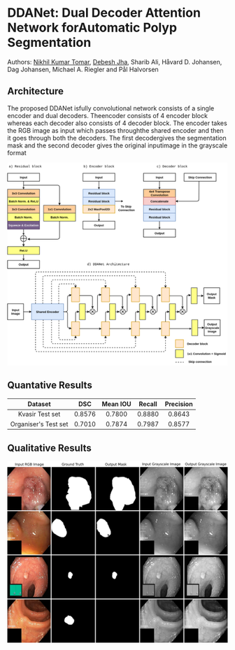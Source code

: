 # DDANet: Dual Decoder Attention Network forAutomatic Polyp Segmentation

Authors: [Nikhil Kumar Tomar](https://www.linkedin.com/in/nktomar/), [Debesh Jha](https://www.linkedin.com/in/debesh-jha-071462aa/), Sharib Ali, Håvard D. Johansen, Dag Johansen, Michael A. Riegler and Pål Halvorsen

## Architecture
The proposed DDANet isfully convolutional network consists of a single encoder and dual decoders. Theencoder  consists  of  4  encoder  block  whereas  each  decoder  also  consists  of  4 decoder block. The encoder takes the RGB image as input which passes throughthe shared encoder and then it goes through both the decoders. The first decodergives  the  segmentation  mask  and  the  second  decoder  gives  the  original  inputimage in the grayscale format

![DDANet Architecture](figures/EndoTect.png)

## Quantative Results
| Dataset | DSC |  Mean IOU| Recall | Precision |
| :---: | :---: | :---: | :---: | :---: |
| Kvasir Test set | 0.8576 | 0.7800 | 0.8880 | 0.8643 |
| Organiser's Test set | 0.7010 | 0.7874 | 0.7987 | 0.8577 |

## Qualitative Results
![Qualitative Results](figures/figure_name.png)

